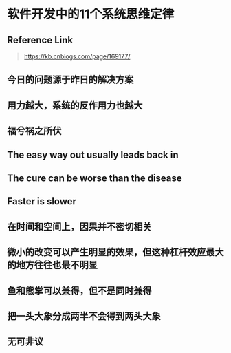 # 软件开发中的11个系统思维定律

## Reference Link

>  https://kb.cnblogs.com/page/169177/ 

## 今日的问题源于昨日的解决方案

## 用力越大，系统的反作用力也越大

## 福兮祸之所伏

## The easy way out usually leads back in

## The cure can be worse than the disease

## Faster is slower

## 在时间和空间上，因果并不密切相关

## 微小的改变可以产生明显的效果，但这种杠杆效应最大的地方往往也最不明显

## 鱼和熊掌可以兼得，但不是同时兼得

## 把一头大象分成两半不会得到两头大象

## 无可非议